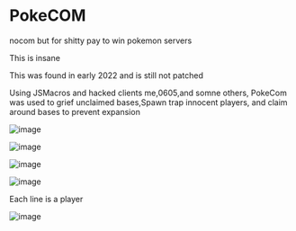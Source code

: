 # PokeCOM
nocom but for shitty pay to win pokemon servers

This is insane

This was found in early 2022 and is still not patched

Using JSMacros and hacked clients me,0605,and somne others, PokeCom was used to grief unclaimed bases,Spawn trap innocent players, and claim around bases to prevent expansion

![image](https://user-images.githubusercontent.com/88116907/208269041-230f5ba0-6cd0-4bbd-af6c-5e7406e00475.png)

![image](https://user-images.githubusercontent.com/88116907/208269048-9275f776-d623-4407-906f-b479fb2149d0.png)

![image](https://user-images.githubusercontent.com/88116907/208269053-3298733e-81d5-4a10-ada6-75389a977a7c.png)

![image](https://user-images.githubusercontent.com/88116907/208269064-26d10285-ae8c-40d7-94f1-37299e8c7451.png)

Each line is a player

![image](https://user-images.githubusercontent.com/88116907/208269065-aa22d9f1-49cf-47ae-946d-b7c4184f85e3.png)
